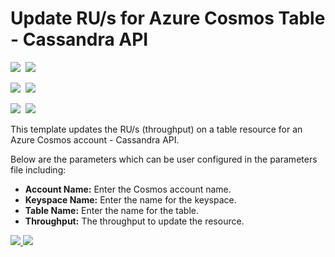 # Update RU/s for Azure Cosmos Table - Cassandra API

<IMG SRC="https://azbotstorage.blob.core.windows.net/badges/101-cosmosdb-cassandra-table-ru-update/PublicLastTestDate.svg" />&nbsp;
<IMG SRC="https://azbotstorage.blob.core.windows.net/badges/101-cosmosdb-cassandra-table-ru-update/PublicDeployment.svg" />&nbsp;

<IMG SRC="https://azbotstorage.blob.core.windows.net/badges/101-cosmosdb-cassandra-table-ru-update/FairfaxLastTestDate.svg" />&nbsp;
<IMG SRC="https://azbotstorage.blob.core.windows.net/badges/101-cosmosdb-cassandra-table-ru-update/FairfaxDeployment.svg" />&nbsp;

<IMG SRC="https://azbotstorage.blob.core.windows.net/badges/101-cosmosdb-cassandra-table-ru-update/BestPracticeResult.svg" />&nbsp;
<IMG SRC="https://azbotstorage.blob.core.windows.net/badges/101-cosmosdb-cassandra-table-ru-update/CredScanResult.svg" />&nbsp;

This template updates the RU/s (throughput) on a table resource for an Azure Cosmos account - Cassandra API.

Below are the parameters which can be user configured in the parameters file including:

- **Account Name:** Enter the Cosmos account name.
- **Keyspace Name:** Enter the name for the keyspace.
- **Table Name:** Enter the name for the table.
- **Throughput:** The throughput to update the resource.

<a href="https://portal.azure.com/#create/Microsoft.Template/uri/https%3A%2F%2Fraw.githubusercontent.com%2FAzure%2Fazure-quickstart-templates%2Fmaster%2F101-cosmosdb-cassandra-table-ru-update%2Fazuredeploy.json" target="_blank">
    <img src="http://azuredeploy.net/deploybutton.png"/>
</a>
<a href="http://armviz.io/#/?load=https%3A%2F%2Fraw.githubusercontent.com%2FAzure%2Fazure-quickstart-templates%2Fmaster%2F101-cosmosdb-cassandra-table-ru-update%2Fazuredeploy.json" target="_blank">
    <img src="http://armviz.io/visualizebutton.png"/>
</a>
